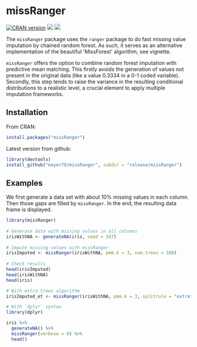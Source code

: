 # missRanger

[![CRAN version](http://www.r-pkg.org/badges/version/missRanger)](https://cran.r-project.org/package=missRanger) [![](https://cranlogs.r-pkg.org/badges/missRanger)](https://cran.r-project.org/package=missRanger) [![](https://cranlogs.r-pkg.org/badges/grand-total/missRanger?color=orange)](https://cran.r-project.org/package=missRanger)

The `missRanger` package uses the `ranger` package to do fast missing value imputation by chained random forest. As such, it serves as an alternative implementation of the beautiful 'MissForest' algorithm, see vignette.

`missRanger` offers the option to combine random forest imputation with predictive mean matching. This firstly avoids the generation of values not present in the original data (like a value 0.3334 in a 0-1 coded variable). Secondly, this step tends to raise the variance in the resulting conditional distributions to a realistic level, a crucial element to apply multiple imputation frameworks.

## Installation
From CRAN:
``` r
install.packages("missRanger")
```

Latest version from github:
``` r
library(devtools)
install_github("mayer79/missRanger", subdir = "release/missRanger")
```

## Examples

We first generate a data set with about 10% missing values in each column. 
Then those gaps are filled by `missRanger`. In the end, the resulting data frame is displayed.

``` r
library(missRanger)
 
# Generate data with missing values in all columns
irisWithNA <- generateNA(iris, seed = 347)
 
# Impute missing values with missRanger
irisImputed <- missRanger(irisWithNA, pmm.k = 3, num.trees = 100)
 
# Check results
head(irisImputed)
head(irisWithNA)
head(iris)

# With extra trees algorithm
irisImputed_et <- missRanger(irisWithNA, pmm.k = 3, splitrule = "extratrees", num.trees = 100)

# With `dplyr` syntax
library(dplyr)

iris %>% 
  generateNA() %>% 
  missRanger(verbose = 0) %>% 
  head()
```
